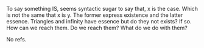To say something IS, seems syntactic sugar to say that, x is the case. Which is not the same that x is y. The former express existence and the latter essence. 
Triangles and infinity have essence but do they not exists? If so. How can we reach them. Do we reach them? What do we do with them?

No refs.